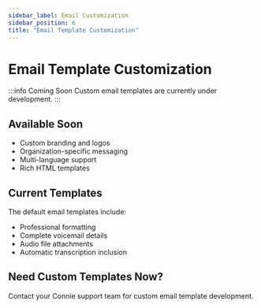 ```yaml
---
sidebar_label: Email Customization
sidebar_position: 6
title: "Email Template Customization"
---
```


# Email Template Customization

:::info Coming Soon
Custom email templates are currently under development.
:::

## Available Soon

- Custom branding and logos
- Organization-specific messaging
- Multi-language support
- Rich HTML templates

## Current Templates

The default email templates include:
- Professional formatting
- Complete voicemail details
- Audio file attachments
- Automatic transcription inclusion

## Need Custom Templates Now?

Contact your Connie support team for custom email template development.